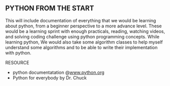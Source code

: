 ## PYTHON FROM THE START

This will include documentation of everything that we would be learning about python, from a beginner perspective to a more advance level. These would be a learning sprint with enough practicals, reading, watching videos, and solving coding challenge using python programming concepts. While learning python, We would also take some algorithm classes to help myself understand some algorithms and to be able to write their implementation with python.

RESOURCE 

- python documentatation @www.python.org
- Python for everybody by Dr. Chuck
